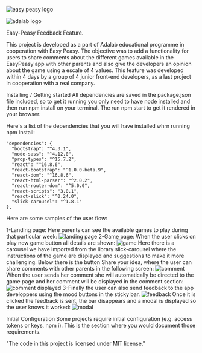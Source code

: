 ![easy peasy logo](./src/images/201-logo@1x.png)




![adalab logo](./src/images/logo_adalab_155x61.png)

Easy-Peasy Feedback Feature.

This project is developed as a part of Adalab educational programme in cooperation with Easy Peasy. The objective was to add a functionality for users to share comments about the different games available in the EasyPeasy app with other parents and also give the developers an opinion about the game using a escale of 4 values.
This feature was developed within 4 days by a group of 4 junior front-end developers, as a last project in cooperation with a real company.

Installing / Getting started
All dependencies are saved in the package.json file included, so to get it running you only need to have node installed and then run npm install on your terminal. The run npm start to get it rendered in your browser.

Here's a list of the dependencies that you will have installed whrn running npm install:

    "dependencies": {
      "bootstrap": "^4.3.1",
      "node-sass": "^4.12.0",
      "prop-types": "^15.7.2",
      "react": "^16.8.6",
      "react-bootstrap": "^1.0.0-beta.9",
      "react-dom": "^16.8.6",
      "react-html-parser": "^2.0.2",
      "react-router-dom": "^5.0.0",
      "react-scripts": "3.0.1",
      "react-slick": "^0.24.0",
      "slick-carousel": "^1.8.1"
    },

Here are some samples of the user flow:

1-Landing page:
  Here parents can see the available games to play during that particular week:
  ![landing page](./src/images/home-page.png)
2-Game page:
  When the user clicks on play new game button all details are shown:
  ![game](./src/images/opposites-game.png)
  Here there is a carousel we have imported from the library slick-carousel where the instructions of the game are displayed and suggestions to make it more challenging.
  Below there is the button Share your idea, where the user can share comments with other parents in the following screen:
  ![comment](./src/images/comment-window.png)
  When the user sends her comment she will automatically be directed to the game page and her comment will be displayed in the comment section:
  ![comment displayed](./src/images/comment-displayed.png)
3-Finally the user can also send feedback to the app developpers using the mood buttons in the sticky bar.
  ![feedback](./src/images/feedback-bar.png)
  Once it is clicked the feedback is sent, the bar disappears and a modal is displayed so the user knows it worked:
  ![modal](./src/images/modal.png)

Initial Configuration
Some projects require initial configuration (e.g. access tokens or keys, npm i). This is the section where you would document those requirements.


"The code in this project is licensed under MIT license."

